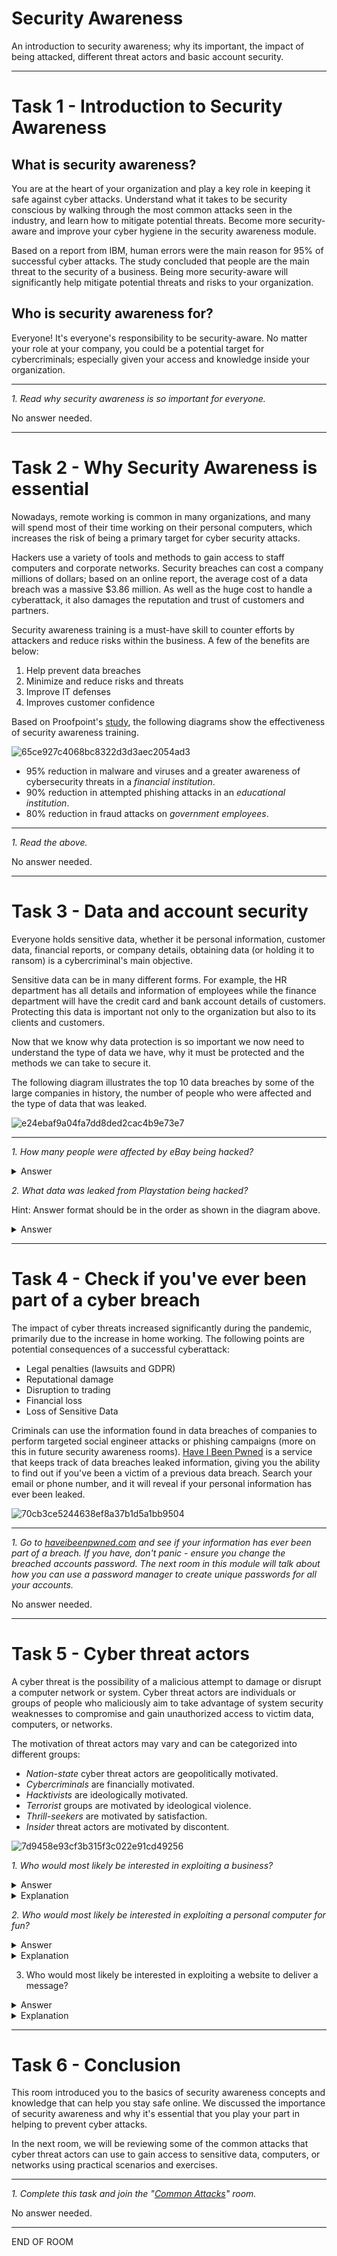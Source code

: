 # Security Awareness

An introduction to security awareness; why its important, the impact of being attacked, different threat actors and basic account security.

---

# Task 1 - Introduction to Security Awareness

## What is security awareness?

You are at the heart of your organization and play a key role in keeping it safe against cyber attacks. Understand what it takes to be security conscious by walking through the most common attacks seen in the industry, and learn how to mitigate potential threats. Become more security-aware and improve your cyber hygiene in the security awareness module.

Based on a report from IBM, human errors were the main reason for 95% of successful cyber attacks. The study concluded that people are the main threat to the security of a business. Being more security-aware will significantly help mitigate potential threats and risks to your organization.

## Who is security awareness for?

Everyone! It's everyone's responsibility to be security-aware. No matter your role at your company, you could be a potential target for cybercriminals; especially given your access and knowledge inside your organization.

---

_1. Read why security awareness is so important for everyone._

No answer needed.

---

# Task 2 - Why Security Awareness is essential

Nowadays, remote working is common in many organizations, and many will spend most of their time working on their personal computers, which increases the risk of being a primary target for cyber security attacks.

Hackers use a variety of tools and methods to gain access to staff computers and corporate networks. Security breaches can cost a company millions of dollars; based on an online report, the average cost of a data breach was a massive $3.86 million. As well as the huge cost to handle a cyberattack, it also damages the reputation and trust of customers and partners.

Security awareness training is a must-have skill to counter efforts by attackers and reduce risks within the business. A few of the benefits are below:

1. Help prevent data breaches
2. Minimize and reduce risks and threats
3. Improve IT defenses
4. Improves customer confidence

Based on Proofpoint's [study](https://www.proofpoint.com/us/threat-reference/security-awareness-training), the following diagrams show the effectiveness of security awareness training.

![65ce927c4068bc8322d3d3aec2054ad3](https://github.com/djiotua/tryhackme/assets/134016731/60cdddc4-eb5d-4082-ba06-3a957d361986)

- 95% reduction in malware and viruses and a greater awareness of cybersecurity threats in a _financial institution_.
- 90% reduction in attempted phishing attacks in an _educational institution_.
- 80% reduction in fraud attacks on _government employees_.

---

_1. Read the above._

No answer needed.

---

# Task 3 - Data and account security

Everyone holds sensitive data, whether it be personal information, customer data, financial reports, or company details, obtaining data (or holding it to ransom) is a cybercriminal's main objective.

Sensitive data can be in many different forms. For example, the HR department has all details and information of employees while the finance department will have the credit card and bank account details of customers. Protecting this data is important not only to the organization but also to its clients and customers.

Now that we know why data protection is so important we now need to understand the type of data we have, why it must be protected and the methods we can take to secure it.

The following diagram illustrates the top 10 data breaches by some of the large companies in history, the number of people who were affected and the type of data that was leaked.

![e24ebaf9a04fa7dd8ded2cac4b9e73e7](https://github.com/djiotua/tryhackme/assets/134016731/b7097f77-fa3d-4294-ac1d-7e2daf5499ae)

---

_1. How many people were affected by eBay being hacked?_

  <details>
    <summary>Answer</summary>

    145 million
  </details>

_2. What data was leaked from Playstation being hacked?_

  Hint: Answer format should be in the order as shown in the diagram above.
  
  <details>
    <summary>Answer</summary>

    Names, addresses, e-mail, birth dates
  </details>

---

# Task 4 - Check if you've ever been part of a cyber breach

The impact of cyber threats increased significantly during the pandemic, primarily due to the increase in home working. The following points are potential consequences of a successful cyberattack:

- Legal penalties (lawsuits and GDPR)
- Reputational damage
- Disruption to trading
- Financial loss
- Loss of Sensitive Data

Criminals can use the information found in data breaches of companies to perform targeted social engineer attacks or phishing campaigns (more on this in future security awareness rooms). [Have I Been Pwned](https://haveibeenpwned.com/) is a service that keeps track of data breaches leaked information, giving you the ability to find out if you've been a victim of a previous data breach. Search your email or phone number, and it will reveal if your personal information has ever been leaked.

![70cb3ce5244638ef8a37b1d5a1bb9504](https://github.com/djiotua/tryhackme/assets/134016731/96916b07-ded5-4cf9-8ffd-2b53137a96e6)

---

_1. Go to [haveibeenpwned.com](https://haveibeenpwned.com/) and see if your information has ever been part of a breach. If you have, don't panic - ensure you change the breached accounts password. The next room in this module will talk about how you can use a password manager to create unique passwords for all your accounts._

No answer needed.

---

# Task 5 - Cyber threat actors

A cyber threat is the possibility of a malicious attempt to damage or disrupt a computer network or system. Cyber threat actors are individuals or groups of people who maliciously aim to take advantage of system security weaknesses to compromise and gain unauthorized access to victim data, computers, or networks.

The motivation of threat actors may vary and can be categorized into different groups:

- _Nation-state_ cyber threat actors are geopolitically motivated.
- _Cybercriminals_ are financially motivated.
- _Hacktivists_ are ideologically motivated.
- _Terrorist_ groups are motivated by ideological violence.
- _Thrill-seekers_ are motivated by satisfaction.
- _Insider_ threat actors are motivated by discontent.

![7d9458e93cf3b315f3c022e91cd49256](https://github.com/djiotua/tryhackme/assets/134016731/b89c5e05-8637-4458-990f-c80873a3d3c0)

_1. Who would most likely be interested in exploiting a business?_

  <details>
    <summary>Answer</summary>

    Cybercriminals
  </details>

  <details>
    <summary>Explanation</summary>

    Business usually has something that can bring financial benefit to cybercriminals, based on the aforementioned points.
  </details>

_2. Who would most likely be interested in exploiting a personal computer for fun?_

  <details>
    <summary>Answer</summary>

    Thrill-seekers
  </details>

  <details>
    <summary>Explanation</summary>

    "For fun" usually involves satisfaction.
  </details>

3. Who would most likely be interested in exploiting a website to deliver a message?

  <details>
    <summary>Answer</summary>

    Hacktivists
  </details>

  <details>
    <summary>Explanation</summary>

    Just like an activist campaigning through protest etc., hacktivists campaign through means online (eg., exploiting)
  </details>

---

# Task 6 - Conclusion

This room introduced you to the basics of security awareness concepts and knowledge that can help you stay safe online. We discussed the importance of security awareness and why it's essential that you play your part in helping to prevent cyber attacks.

In the next room, we will be reviewing some of the common attacks that cyber threat actors can use to gain access to sensitive data, computers, or networks using practical scenarios and exercises.

---

_1. Complete this task and join the "[Common Attacks](https://tryhackme.com/room/commonattacks)" room._

No answer needed.

---

END OF ROOM
